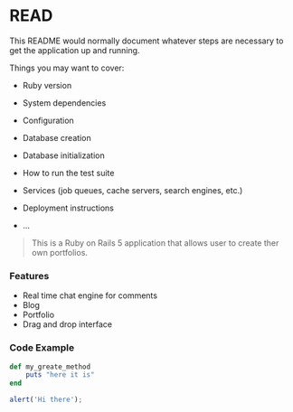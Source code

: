 # READ

This README would normally document whatever steps are necessary to get the
application up and running.

Things you may want to cover:

* Ruby version

* System dependencies

* Configuration

* Database creation

* Database initialization

* How to run the test suite

* Services (job queues, cache servers, search engines, etc.)

* Deployment instructions

* ...

> This is a Ruby on Rails 5 application that allows user to create ther own portfolios.

### Features

- Real time chat engine for comments
- Blog
- Portfolio
- Drag and drop interface

### Code Example 

```ruby
def my_greate_method
	puts "here it is"
end
```
```javascript
alert('Hi there');
```
